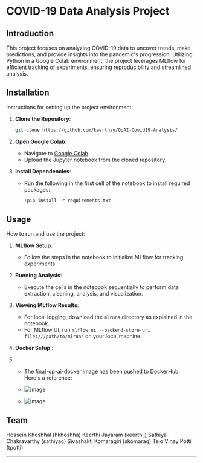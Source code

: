 # COVID-19 Data Analysis Project

## Introduction

This project focuses on analyzing COVID-19 data to uncover trends, make predictions, and provide insights into the pandemic's progression. Utilizing Python in a Google Colab environment, the project leverages MLflow for efficient tracking of experiments, ensuring reproducibility and streamlined analysis.

## Installation

Instructions for setting up the project environment:

1. **Clone the Repository**:
   ```bash
   git clone https://github.com/keerthay/OpAI-Covid19-Analysis/
   ```

2. **Open Google Colab**:
   - Navigate to [Google Colab](https://colab.research.google.com/).
   - Upload the Jupyter notebook from the cloned repository.

3. **Install Dependencies**:
   - Run the following in the first cell of the notebook to install required packages:
     ```python
     !pip install -r requirements.txt
     ```

## Usage

How to run and use the project:

1. **MLflow Setup**:
   - Follow the steps in the notebook to initialize MLflow for tracking experiments.

2. **Running Analysis**:
   - Execute the cells in the notebook sequentially to perform data extraction, cleaning, analysis, and visualization.

3. **Viewing MLflow Results**:
   - For local logging, download the `mlruns` directory as explained in the notebook.
   - For MLflow UI, run `mlflow ui --backend-store-uri file:///path/to/mlruns` on your local machine.

4. **Docker Setup** :
5. - The final-op-ai-docker image has been pushed to DockerHub. Here's a reference:
   - ![image](https://github.com/keerthay/OpAI-Covid19-Analysis/assets/77881397/2ed7c4d1-d3dd-4910-b7cb-254d98e089f7)

   - ![image](https://github.com/keerthay/OpAI-Covid19-Analysis/assets/77881397/c8b90595-2947-4b35-afab-950987e0f0dc)


## Team

Hossein Khoshhal (hkhoshha)
Keerthi Jayaram (keerthij)
Sathiya Chakravarthy (sathiyac)
Sivashakti Komaragiri (skomarag)
Tejo Vinay Potti (tpotti)

---
